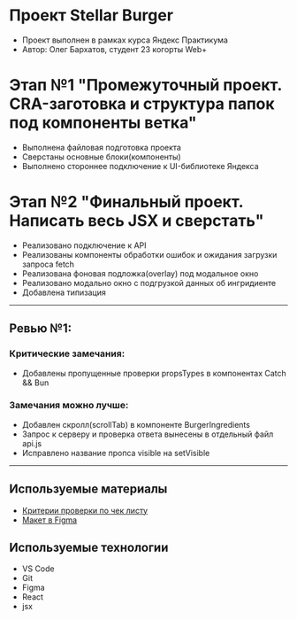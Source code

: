 # **Проект Stellar Burger**
- Проект выполнен в рамках курса Яндекс Практикума
- Автор: Олег Бархатов, студент 23 когорты Web+
# Этап №1 "Промежуточный проект. CRA-заготовка и структура папок под компоненты ветка"
- Выполнена файловая подготовка проекта
- Сверстаны основные блоки(компоненты)
- Выполнено стороннее подключение к UI-библиотеке Яндекса
# Этап №2 "Финальный проект. Написать весь JSX и сверстать"
- Реализовано подключение к API
- Реализованы компоненты обработки ошибок и ожидания загрузки запроса fetch
- Реализована фоновая подложка(overlay) под модальное окно
- Реализовано модально окно с подгрузкой данных об ингридиенте
- Добавлена типизация 
________________________________________________
## Ревью №1:
### Критические замечания:
- Добавлены пропущенные проверки propsTypes в компонентах Catch && Bun
### Замечания можно лучше:
- Добавлен скролл(scrollTab) в компоненте BurgerIngredients
- Запрос к серверу и проверка ответа вынесены в отдельный файл api.js
- Исправлено название пропса visible на setVisible
________________________________________________
## Используемые материалы
- [Критерии проверки по чек листу](https://code.s3.yandex.net/web-plus/checklists/checklist_pdf/checklist_7.pdf)
- [Макет в Figma](https://www.figma.com/file/ocw9a6hNGeAejl4F3G9fp8/React-_-Проектные-задачи-(3-месяца)_external_link?node-id=2973%3A2032&mode=dev)
## Используемые технологии
- VS Code
- Git
- Figma
- React
- jsx
